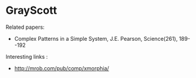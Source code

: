 # GrayScott

Related papers:
- Complex Patterns in a Simple System, J.E. Pearson, Science(261), 189--192

Interesting links : 
- http://mrob.com/pub/comp/xmorphia/
